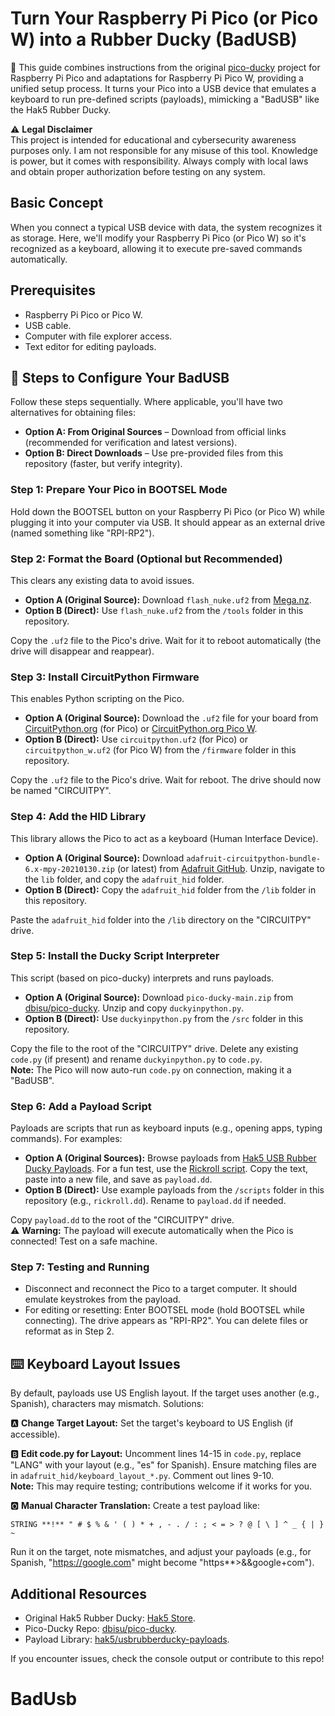 # Turn Your Raspberry Pi Pico (or Pico W) into a Rubber Ducky (BadUSB)

🦆 This guide combines instructions from the original [pico-ducky](https://github.com/dbisu/pico-ducky) project for Raspberry Pi Pico and adaptations for Raspberry Pi Pico W, providing a unified setup process. It turns your Pico into a USB device that emulates a keyboard to run pre-defined scripts (payloads), mimicking a "BadUSB" like the Hak5 Rubber Ducky.

⚠️ **Legal Disclaimer**  
This project is intended for educational and cybersecurity awareness purposes only. I am not responsible for any misuse of this tool. Knowledge is power, but it comes with responsibility. Always comply with local laws and obtain proper authorization before testing on any system.

## Basic Concept
When you connect a typical USB device with data, the system recognizes it as storage. Here, we'll modify your Raspberry Pi Pico (or Pico W) so it's recognized as a keyboard, allowing it to execute pre-saved commands automatically.

## Prerequisites
- Raspberry Pi Pico or Pico W.
- USB cable.
- Computer with file explorer access.
- Text editor for editing payloads.

## 🔧 Steps to Configure Your BadUSB

Follow these steps sequentially. Where applicable, you'll have two alternatives for obtaining files:  
- **Option A: From Original Sources** – Download from official links (recommended for verification and latest versions).  
- **Option B: Direct Downloads** – Use pre-provided files from this repository (faster, but verify integrity).

### Step 1: Prepare Your Pico in BOOTSEL Mode
Hold down the BOOTSEL button on your Raspberry Pi Pico (or Pico W) while plugging it into your computer via USB. It should appear as an external drive (named something like "RPI-RP2").

### Step 2: Format the Board (Optional but Recommended)
This clears any existing data to avoid issues.  
- **Option A (Original Source):** Download `flash_nuke.uf2` from [Mega.nz](https://mega.nz/file/8vIDgArS#CKuRw15vM3WzhA6j1P0y7U5iA2gRpjtfhXAJ3A3y8wA).  
- **Option B (Direct):** Use `flash_nuke.uf2` from the `/tools` folder in this repository.  

Copy the `.uf2` file to the Pico's drive. Wait for it to reboot automatically (the drive will disappear and reappear).

### Step 3: Install CircuitPython Firmware
This enables Python scripting on the Pico.  
- **Option A (Original Source):** Download the `.uf2` file for your board from [CircuitPython.org](https://circuitpython.org/board/raspberry_pi_pico/) (for Pico) or [CircuitPython.org Pico W](https://circuitpython.org/board/raspberry_pi_pico_w/).  
- **Option B (Direct):** Use `circuitpython.uf2` (for Pico) or `circuitpython_w.uf2` (for Pico W) from the `/firmware` folder in this repository.  

Copy the `.uf2` file to the Pico's drive. Wait for reboot. The drive should now be named "CIRCUITPY".

### Step 4: Add the HID Library
This library allows the Pico to act as a keyboard (Human Interface Device).  
- **Option A (Original Source):** Download `adafruit-circuitpython-bundle-6.x-mpy-20210130.zip` (or latest) from [Adafruit GitHub](https://github.com/adafruit/Adafruit_CircuitPython_Bundle/releases). Unzip, navigate to the `lib` folder, and copy the `adafruit_hid` folder.  
- **Option B (Direct):** Copy the `adafruit_hid` folder from the `/lib` folder in this repository.  

Paste the `adafruit_hid` folder into the `/lib` directory on the "CIRCUITPY" drive.

### Step 5: Install the Ducky Script Interpreter
This script (based on pico-ducky) interprets and runs payloads.  
- **Option A (Original Source):** Download `pico-ducky-main.zip` from [dbisu/pico-ducky](https://github.com/dbisu/pico-ducky). Unzip and copy `duckyinpython.py`.  
- **Option B (Direct):** Use `duckyinpython.py` from the `/src` folder in this repository.  

Copy the file to the root of the "CIRCUITPY" drive. Delete any existing `code.py` (if present) and rename `duckyinpython.py` to `code.py`.  
**Note:** The Pico will now auto-run `code.py` on connection, making it a "BadUSB".

### Step 6: Add a Payload Script
Payloads are scripts that run as keyboard inputs (e.g., opening apps, typing commands). For examples:  
- **Option A (Original Sources):** Browse payloads from [Hak5 USB Rubber Ducky Payloads](https://github.com/hak5/usbrubberducky-payloads). For a fun test, use the [Rickroll script](https://github.com/hak5/usbrubberducky-payloads/blob/master/payloads/library/prank/Rickroll/payload.txt). Copy the text, paste into a new file, and save as `payload.dd`.  
- **Option B (Direct):** Use example payloads from the `/scripts` folder in this repository (e.g., `rickroll.dd`). Rename to `payload.dd` if needed.  

Copy `payload.dd` to the root of the "CIRCUITPY" drive.  
⚠️ **Warning:** The payload will execute automatically when the Pico is connected! Test on a safe machine.

### Step 7: Testing and Running
- Disconnect and reconnect the Pico to a target computer. It should emulate keystrokes from the payload.  
- For editing or resetting: Enter BOOTSEL mode (hold BOOTSEL while connecting). The drive appears as "RPI-RP2". You can delete files or reformat as in Step 2.

## ⌨️ Keyboard Layout Issues
By default, payloads use US English layout. If the target uses another (e.g., Spanish), characters may mismatch. Solutions:  

🅰️ **Change Target Layout:** Set the target's keyboard to US English (if accessible).  

🅱️ **Edit code.py for Layout:** Uncomment lines 14-15 in `code.py`, replace "LANG" with your layout (e.g., "es" for Spanish). Ensure matching files are in `adafruit_hid/keyboard_layout_*.py`. Comment out lines 9-10.  
**Note:** This may require testing; contributions welcome if it works for you.  

🅾️ **Manual Character Translation:** Create a test payload like:  
```
STRING **!** " # $ % & ' ( ) * + , - . / : ; < = > ? @ [ \ ] ^ _ { | } ~
```  
Run it on the target, note mismatches, and adjust your payloads (e.g., for Spanish, "https://google.com" might become "https**>&&google+com").

## Additional Resources
- Original Hak5 Rubber Ducky: [Hak5 Store](https://hak5.org/collections/sale/products/usb-rubber-ducky).  
- Pico-Ducky Repo: [dbisu/pico-ducky](https://github.com/dbisu/pico-ducky).  
- Payload Library: [hak5/usbrubberducky-payloads](https://github.com/hak5/usbrubberducky-payloads).  

If you encounter issues, check the console output or contribute to this repo!
# BadUsb

